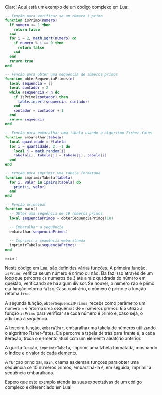 Claro! Aqui está um exemplo de um código complexo em Lua:

```lua
-- Função para verificar se um número é primo
function isPrimo(numero)
  if numero <= 1 then
    return false
  end
  for i = 2, math.sqrt(numero) do
    if numero % i == 0 then
      return false
    end
  end
  return true
end

-- Função para obter uma sequência de números primos
function obterSequenciaPrimos(n)
  local sequencia = {}
  local contador = 2
  while #sequencia < n do
    if isPrimo(contador) then
      table.insert(sequencia, contador)
    end
    contador = contador + 1
  end
  return sequencia
end

-- Função para embaralhar uma tabela usando o algoritmo Fisher-Yates
function embaralhar(tabela)
  local quantidade = #tabela
  for i = quantidade, 2, -1 do
    local j = math.random(i)
    tabela[i], tabela[j] = tabela[j], tabela[i]
  end
end

-- Função para imprimir uma tabela formatada
function imprimirTabela(tabela)
  for i, valor in ipairs(tabela) do
    print(i, valor)
  end
end

-- Função principal
function main()
  -- Obter uma sequência de 10 números primos
  local sequenciaPrimos = obterSequenciaPrimos(10)
  
  -- Embaralhar a sequência
  embaralhar(sequenciaPrimos)
  
  -- Imprimir a sequência embaralhada
  imprimirTabela(sequenciaPrimos)
end

main()
```

Neste código em Lua, são definidas várias funções. A primeira função, `isPrimo`, verifica se um número é primo ou não. Ela faz isso através de um loop que percorre os números de 2 até a raiz quadrada do número em questão, verificando se há algum divisor. Se houver, o número não é primo e a função retorna `false`. Caso contrário, o número é primo e a função retorna `true`.

A segunda função, `obterSequenciaPrimos`, recebe como parâmetro um número `n` e retorna uma sequência de `n` números primos. Ela utiliza a função `isPrimo` para verificar se cada número é primo e, caso seja, o adiciona à sequência.

A terceira função, `embaralhar`, embaralha uma tabela de números utilizando o algoritmo Fisher-Yates. Ela percorre a tabela de trás para frente e, a cada iteração, troca o elemento atual com um elemento aleatório anterior.

A quarta função, `imprimirTabela`, imprime uma tabela formatada, mostrando o índice e o valor de cada elemento.

A função principal, `main`, chama as demais funções para obter uma sequência de 10 números primos, embaralhá-la e, em seguida, imprimir a sequência embaralhada.

Espero que este exemplo atenda às suas expectativas de um código complexo e diferenciado em Lua!